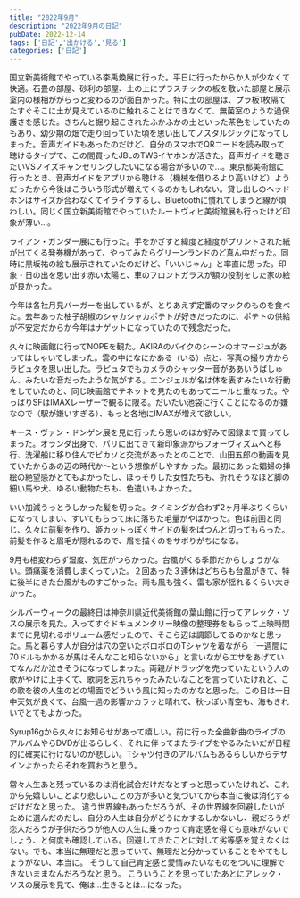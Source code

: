 ```yaml
---
title: "2022年9月"
description: "2022年9月の日記"
pubDate: 2022-12-14
tags: ['日記','出かける','見る']
categories: ['日記']
---
```


国立新美術館でやっている李禹煥展に行った。平日に行ったからか人が少なくて快適。石畳の部屋、砂利の部屋、土の上にプラスチックの板を敷いた部屋と展示室内の様相ががらっと変わるのが面白かった。特に土の部屋は、プラ板1枚隔てたすぐそこに土が見えているのに触れることはできなくて、無菌室のような過保護さを感じた。きちんと掘り起こされたふかふかの土といった茶色をしていたのもあり、幼少期の畑で走り回っていた頃を思い出してノスタルジックになってしまった。音声ガイドもあったのだけど、自分のスマホでQRコードを読み取って聴けるタイプで、この間買ったJBLのTWSイヤホンが活きた。音声ガイドを聴きたいVSノイズキャンセリングしたいになる場合が多いので…。東京都美術館に行ったとき、音声ガイドをアプリから聴ける（機械を借りるより高いけど）ようだったから今後はこういう形式が増えてくるのかもしれない。貸し出しのヘッドホンはサイズが合わなくてイライラするし、Bluetoothに慣れてしまうと線が煩わしい。同じく国立新美術館でやっていたルートヴィヒ美術館展も行ったけど印象が薄い…。

ライアン・ガンダー展にも行った。手をかざすと緯度と経度がプリントされた紙が出てくる発券機があって、やってみたらグリーンランドのど真ん中だった。同時に黒坂祐の絵も展示されていたのだけど、「いいじゃん」と率直に思った。印象・日の出を思い出す赤い太陽と、車のフロントガラスが額の役割をした家の絵が良かった。

今年は各社月見バーガーを出しているが、とりあえず定番のマックのものを食べた。去年あった柚子胡椒のシャカシャカポテトが好きだったのに、ポテトの供給が不安定だからか今年はナゲットになっていたので残念だった。

久々に映画館に行ってNOPEを観た。AKIRAのバイクのシーンのオマージュがあってはしゃいでしまった。雲の中になにかある（いる）点と、写真の撮り方からラピュタを思い出した。ラピュタでもカメラのシャッター音がああいうばしゅん、みたいな音だったような気がする。エンジェルが名は体を表すみたいな行動をしていたのと、同じ映画館でテネットを見たのもあってニールと重なった。やっぱりSFはIMAXレーザーで観るに限る。だいたい池袋に行くことになるのが嫌なので（駅が嫌いすぎる）、もっと各地にIMAXが増えて欲しい。

キース・ヴァン・ドンゲン展を見に行ったら思いのほか好みで図録まで買ってしまった。オランダ出身で、パリに出てきて新印象派からフォーヴィズムへと移行、洗濯船に移り住んでピカソと交流があったとのことで、山田五郎の動画を見ていたからあの辺の時代か〜という想像がしやすかった。最初にあった娼婦の挿絵の絶望感がとてもよかったし、ほっそりした女性たちも、折れそうなほど脚の細い馬や犬、ゆるい動物たちも、色遣いもよかった。

いい加減うっとうしかった髪を切った。タイミングが合わず2ヶ月半ぶりくらいになってしまい、すいてもらって床に落ちた毛量がやばかった。色は前回と同じ、久々に前髪を作り、姫カットっぽくサイドの髪をぱつんと切ってもらった。前髪を作ると眉毛が隠れるので、眉を描くのをサボりがちになる。

9月も相変わらず湿度、気圧がつらかった。台風がくる季節だからしょうがない。頭痛薬を消費しまくっていた。２回あった３連休はどちらも台風がきて、特に後半にきた台風がものすごかった。雨も風も強く、雷も家が揺れるくらい大きかった。

シルバーウィークの最終日は神奈川県近代美術館の葉山館に行ってアレック・ソスの展示を見た。入ってすぐドキュメンタリー映像の整理券をもらって上映時間までに見切れるボリューム感だったので、そこら辺は調節してるのかなと思った。馬と暮らす人が自分は穴の空いたボロボロのTシャツを着ながら「一週間に70ドルもかかるが馬はそんなこと知らないから」と言いながらエサをあげていてなんだか泣きそうになってしまった。両親がドラッグを売っていたという人の歌がやけに上手くて、歌詞を忘れちゃったみたいなことを言っていたけれど、この歌を彼の人生のどの場面でどういう風に知ったのかなと思った。この日は一日中天気が良くて、台風一過の影響かカラッと晴れて、秋っぽい青空も、海もきれいでとてもよかった。

Syrup16gから久々にお知らせがあって嬉しい。前に行った全曲新曲のライブのアルバムやらDVDが出るらしく、それに伴ってまたライブをやるみたいだが日程的に確実に行けないのが悲しい。Tシャツ付きのアルバムもあるらしいからデザインよかったらそれを買おうと思う。

常々人生あと残っているのは消化試合だけだなとずっと思っていたけれど、これから先嬉しいことより悲しいことの方が多いと気づいてから本当に後は消化するだけだなと思った。 違う世界線もあっただろうが、その世界線を回避したいがために選んだのだし、自分の人生は自分がどうにかするしかないし、親だろうが恋人だろうが子供だろうが他人の人生に乗っかって肯定感を得ても意味がないでしょう、と何度も確認している。回避してきたことに対して劣等感を覚えなくはない。でも、本当に無理だと思っていて、無理だと分かっていることをやてもしょうがない、本当に。
そうして自己肯定感と愛情みたいなものをついに理解できないままなんだろうなと思う。
こういうことを思っていたあとにアレック・ソスの展示を見て、俺は…生きるとは…になった。